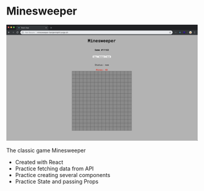 # Minesweeper

<img src="./public/minesweeper.png" />

The classic game Minesweeper

- Created with React
- Practice fetching data from API
- Practice creating several components
- Practice State and passing Props
